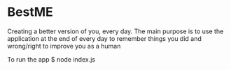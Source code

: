 # BestME 
Creating a better version of you, every day.
The main purpose is to use the application at the end of every day to remember things you did and wrong/right to improve you as a human


To run the app 
$ node index.js
